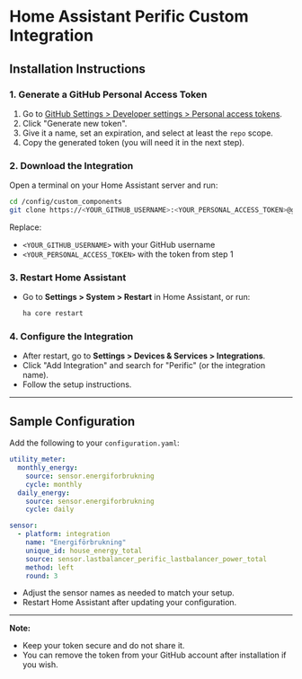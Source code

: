 # Home Assistant Perific Custom Integration

## Installation Instructions

### 1. Generate a GitHub Personal Access Token

1. Go to [GitHub Settings > Developer settings > Personal access tokens](https://github.com/settings/tokens).
2. Click "Generate new token".
3. Give it a name, set an expiration, and select at least the `repo` scope.
4. Copy the generated token (you will need it in the next step).

### 2. Download the Integration

Open a terminal on your Home Assistant server and run:

```sh
cd /config/custom_components
git clone https://<YOUR_GITHUB_USERNAME>:<YOUR_PERSONAL_ACCESS_TOKEN>@github.com/Pokeyo-AB/homeassistant-perific.git homeassistant-perific
```

Replace:

- `<YOUR_GITHUB_USERNAME>` with your GitHub username
- `<YOUR_PERSONAL_ACCESS_TOKEN>` with the token from step 1

### 3. Restart Home Assistant

- Go to **Settings > System > Restart** in Home Assistant, or run:
  ```sh
  ha core restart
  ```

### 4. Configure the Integration

- After restart, go to **Settings > Devices & Services > Integrations**.
- Click "Add Integration" and search for "Perific" (or the integration name).
- Follow the setup instructions.

---

## Sample Configuration

Add the following to your `configuration.yaml`:

```yaml
utility_meter:
  monthly_energy:
    source: sensor.energiforbrukning
    cycle: monthly
  daily_energy:
    source: sensor.energiforbrukning
    cycle: daily

sensor:
  - platform: integration
    name: "Energiförbrukning"
    unique_id: house_energy_total
    source: sensor.lastbalancer_perific_lastbalancer_power_total
    method: left
    round: 3
```

- Adjust the sensor names as needed to match your setup.
- Restart Home Assistant after updating your configuration.

---

**Note:**

- Keep your token secure and do not share it.
- You can remove the token from your GitHub account after installation if you wish.
